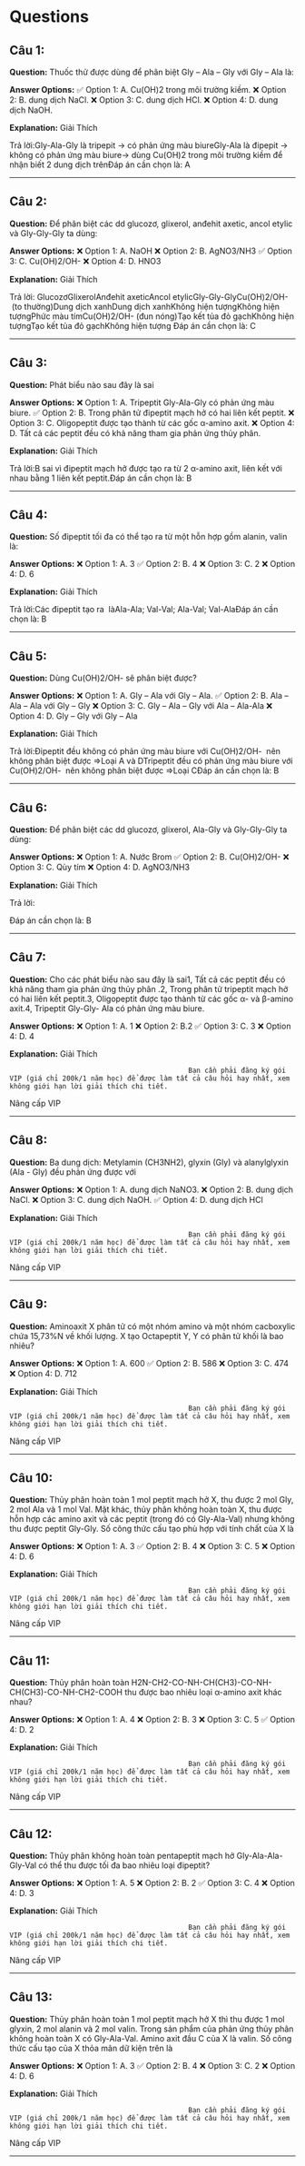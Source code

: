 # Questions

## Câu 1:

**Question:** Thuốc thử được dùng để phân biệt Gly – Ala – Gly với Gly – Ala là:

**Answer Options:**
✅ Option 1: A. Cu(OH)2 trong môi trường kiềm.
❌ Option 2: B. dung dịch NaCl.
❌ Option 3: C. dung dịch HCl.
❌ Option 4: D. dung dịch NaOH.

**Explanation:** Giải Thích


Trả lời:Gly-Ala-Gly là tripepit → có phản ứng màu biureGly-Ala là đipepit → không có phản ứng màu biure→ dùng Cu(OH)2 trong môi trường kiềm để nhận biết 2 dung dịch trênĐáp án cần chọn là: A

---

## Câu 2:

**Question:** Để phân biệt các dd glucozơ, glixerol, anđehit axetic, ancol etylic và Gly-Gly-Gly ta dùng:

**Answer Options:**
❌ Option 1: A. NaOH
❌ Option 2: B. AgNO3/NH3
✅ Option 3: C. Cu(OH)2/OH-
❌ Option 4: D. HNO3

**Explanation:** Giải Thích


Trả lời: GlucozơGlixerolAnđehit axeticAncol etylicGly-Gly-GlyCu(OH)2/OH- (to thường)Dung dịch xanhDung dịch xanhKhông hiện tượngKhông hiện tượngPhức màu tímCu(OH)2/OH- (đun nóng)Tạo kết tủa đỏ gạchKhông hiện tượngTạo kết tủa đỏ gạchKhông hiện tượng Đáp án cần chọn là: C

---

## Câu 3:

**Question:** Phát biểu nào sau đây là sai

**Answer Options:**
❌ Option 1: A. Tripeptit Gly-Ala-Gly có phản ứng màu biure.
✅ Option 2: B. Trong phân tử đipeptit mạch hở có hai liên kết peptit.
❌ Option 3: C. Oligopeptit được tạo thành từ các gốc α-amino axit.
❌ Option 4: D. Tất cả các peptit đều có khả năng tham gia phản ứng thủy phân.

**Explanation:** Giải Thích


Trả lời:B sai vì đipeptit mạch hở được tạo ra từ 2 α-amino axit, liên kết với nhau bằng 1 liên kết peptit.Đáp án cần chọn là: B

---

## Câu 4:

**Question:** Số đipeptit tối đa có thể tạo ra từ một hỗn hợp gồm alanin, valin là:

**Answer Options:**
❌ Option 1: A. 3
✅ Option 2: B. 4
❌ Option 3: C. 2
❌ Option 4: D. 6

**Explanation:** Giải Thích


Trả lời:Các đipeptit tạo ra  làAla-Ala; Val-Val; Ala-Val; Val-AlaĐáp án cần chọn là: B

---

## Câu 5:

**Question:** Dùng Cu(OH)2/OH- sẽ phân biệt được?

**Answer Options:**
❌ Option 1: A. Gly – Ala với Gly – Ala.
✅ Option 2: B. Ala – Ala – Ala với Gly – Gly
❌ Option 3: C. Gly – Ala – Gly với Ala – Ala-Ala
❌ Option 4: D. Gly – Gly với Gly – Ala

**Explanation:** Giải Thích


Trả lời:Đipeptit đều không có phản ứng màu biure với Cu(OH)2/OH-  nên không phân biệt được =>Loại A và DTripeptit đều có phản ứng màu biure với Cu(OH)2/OH-  nên không phân biệt được =>Loại CĐáp án cần chọn là: B

---

## Câu 6:

**Question:** Để phân biệt các dd glucozơ, glixerol, Ala-Gly và Gly-Gly-Gly ta dùng:

**Answer Options:**
❌ Option 1: A. Nước Brom
✅ Option 2: B. Cu(OH)2/OH-
❌ Option 3: C. Qùy tím
❌ Option 4: D. AgNO3/NH3

**Explanation:** Giải Thích


Trả lời:

Đáp án cần chọn là: B

---

## Câu 7:

**Question:** Cho các phát biểu nào sau đây là sai1, Tất cả các peptit đều có khả năng tham gia phản ứng thủy phân .2, Trong phân tử tripeptit mạch hở có hai liên kết peptit.3, Oligopeptit được tạo thành từ các gốc α- và β-amino axit.4, Tripeptit Gly-Gly- Ala có phản ứng màu biure.

**Answer Options:**
❌ Option 1: A. 1
❌ Option 2: B.2
✅ Option 3: C. 3
❌ Option 4: D. 4

**Explanation:** Giải Thích




                                                Bạn cần phải đăng ký gói VIP (giá chỉ 200k/1 năm học) để được làm tất cả câu hỏi hay nhất, xem không giới hạn lời giải thích chi tiết.
                                            

Nâng cấp VIP

---

## Câu 8:

**Question:** Ba dung dịch: Metylamin (CH3NH2), glyxin (Gly) và alanylglyxin (Ala - Gly) đều phản ứng được với

**Answer Options:**
❌ Option 1: A. dung dịch NaNO3.
❌ Option 2: B. dung dịch NaCl.
❌ Option 3: C. dung dịch NaOH.
✅ Option 4: D. dung dịch HCl

**Explanation:** Giải Thích




                                                Bạn cần phải đăng ký gói VIP (giá chỉ 200k/1 năm học) để được làm tất cả câu hỏi hay nhất, xem không giới hạn lời giải thích chi tiết.
                                            

Nâng cấp VIP

---

## Câu 9:

**Question:** Aminoaxit X phân tử có một nhóm amino và một nhóm cacboxylic chứa 15,73%N về khối lượng. X tạo Octapeptit Y, Y có phân tử khối là bao nhiêu?

**Answer Options:**
❌ Option 1: A. 600
✅ Option 2: B. 586
❌ Option 3: C. 474
❌ Option 4: D. 712

**Explanation:** Giải Thích




                                                Bạn cần phải đăng ký gói VIP (giá chỉ 200k/1 năm học) để được làm tất cả câu hỏi hay nhất, xem không giới hạn lời giải thích chi tiết.
                                            

Nâng cấp VIP

---

## Câu 10:

**Question:** Thủy phân hoàn toàn 1 mol peptit mạch hở X, thu được 2 mol Gly, 2 mol Ala và 1 mol Val. Mặt khác, thủy phân không hoàn toàn X, thu được hỗn hợp các amino axit và các peptit (trong đó có Gly-Ala-Val) nhưng không thu được peptit Gly-Gly. Số công thức cấu tạo phù hợp với tính chất của X là

**Answer Options:**
❌ Option 1: A. 3
✅ Option 2: B. 4
❌ Option 3: C. 5
❌ Option 4: D. 6

**Explanation:** Giải Thích




                                                Bạn cần phải đăng ký gói VIP (giá chỉ 200k/1 năm học) để được làm tất cả câu hỏi hay nhất, xem không giới hạn lời giải thích chi tiết.
                                            

Nâng cấp VIP

---

## Câu 11:

**Question:** Thủy phân hoàn toàn H2N-CH2-CO-NH-CH(CH3)-CO-NH-CH(CH3)-CO-NH-CH2-COOH thu được bao nhiêu loại α-amino axit khác nhau?

**Answer Options:**
❌ Option 1: A. 4
❌ Option 2: B. 3
❌ Option 3: C. 5
✅ Option 4: D. 2

**Explanation:** Giải Thích




                                                Bạn cần phải đăng ký gói VIP (giá chỉ 200k/1 năm học) để được làm tất cả câu hỏi hay nhất, xem không giới hạn lời giải thích chi tiết.
                                            

Nâng cấp VIP

---

## Câu 12:

**Question:** Thủy phân không hoàn toàn pentapeptit mạch hở Gly-Ala-Ala-Gly-Val có thể thu được tối đa bao nhiêu loại đipeptit?

**Answer Options:**
❌ Option 1: A. 5
❌ Option 2: B. 2
✅ Option 3: C. 4
❌ Option 4: D. 3

**Explanation:** Giải Thích




                                                Bạn cần phải đăng ký gói VIP (giá chỉ 200k/1 năm học) để được làm tất cả câu hỏi hay nhất, xem không giới hạn lời giải thích chi tiết.
                                            

Nâng cấp VIP

---

## Câu 13:

**Question:** Thủy phân hoàn toàn 1 mol peptit mạch hở X thì thu được 1 mol glyxin, 2 mol alanin và 2 mol valin. Trong sản phẩm của phản ứng thủy phân không hoàn toàn X có Gly-Ala-Val. Amino axit đầu C của X là valin. Số công thức cấu tạo của X thỏa mãn dữ kiện trên là

**Answer Options:**
❌ Option 1: A. 3
✅ Option 2: B. 4
❌ Option 3: C. 2
❌ Option 4: D. 6

**Explanation:** Giải Thích




                                                Bạn cần phải đăng ký gói VIP (giá chỉ 200k/1 năm học) để được làm tất cả câu hỏi hay nhất, xem không giới hạn lời giải thích chi tiết.
                                            

Nâng cấp VIP

---

